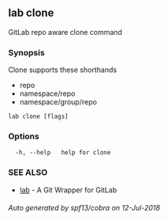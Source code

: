 ## lab clone

GitLab repo aware clone command

### Synopsis

Clone supports these shorthands
- repo
- namespace/repo
- namespace/group/repo

```
lab clone [flags]
```

### Options

```
  -h, --help   help for clone
```

### SEE ALSO

* [lab](index.md)	 - A Git Wrapper for GitLab

###### Auto generated by spf13/cobra on 12-Jul-2018
